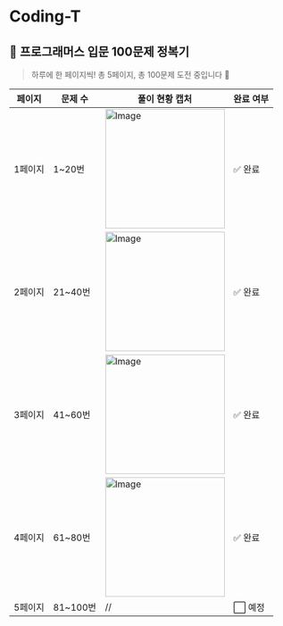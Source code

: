 # Coding-T
## 🚀 프로그래머스 입문 100문제 정복기

> 하루에 한 페이지씩! 총 5페이지, 총 100문제 도전 중입니다 💪

| 페이지 | 문제 수 | 풀이 현황 캡처 | 완료 여부 |
|--------|---------|----------------|------------|
| 1페이지 | 1~20번 | <img width="214" alt="Image" src="https://github.com/user-attachments/assets/4a5b7b8d-1bc1-494f-9cca-882d7791cff5" /> | ✅ 완료 |
| 2페이지 | 21~40번 | <img width="214" alt="Image" src="https://github.com/user-attachments/assets/18243f71-e63b-4785-bdf4-988e6de76762" /> | ✅ 완료 |
| 3페이지 | 41~60번 | <img width="214" alt="Image" src="https://github.com/user-attachments/assets/386b4ff3-5502-41d2-83eb-3703cce35adb" /> | ✅ 완료 |
| 4페이지 | 61~80번 | <img width="214" alt="Image" src="https://github.com/user-attachments/assets/6efd1a59-538a-4b78-80a0-bdd81b63f77f" /> | ✅ 완료 |
| 5페이지 | 81~100번 | // | ⬜ 예정 |
